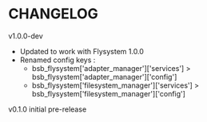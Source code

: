 # CHANGELOG

v1.0.0-dev

- Updated to work with Flysystem 1.0.0
- Renamed config keys :
  - bsb_flysystem['adapter_manager']['services'] > bsb_flysystem['adapter_manager']['config']
  - bsb_flysystem['filesystem_manager']['services'] > bsb_flysystem['filesystem_manager']['config']

v0.1.0 initial pre-release
